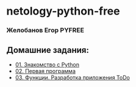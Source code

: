 # netology-python-free

### Желобанов Егор PYFREE

## Домашние задания:

* [01. Знакомство с Python](Homeworks_md/Homework_01.md)
* [02. Первая программа](Homeworks_md/Homework_02.md)
* [03. Функции. Разработка приложения ToDo](Homeworks_md/Homework_03.md)
